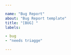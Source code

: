 ```yaml
---

name: "Bug Report"
about: "Bug Report template"
title: "[BUG] "
labels:

- bug
- "needs triagge"

---
```

